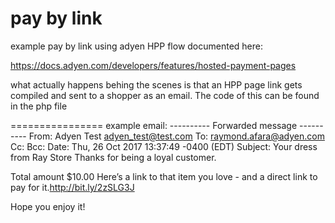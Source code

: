 # pay by link

example pay by link using adyen HPP flow documented here:

https://docs.adyen.com/developers/features/hosted-payment-pages

what actually happens behing the scenes is that an HPP page link gets compiled and sent to a shopper as an email. The code of this can be found in the php file


================
example email:
---------- Forwarded message ----------
From: Adyen Test <adyen_test@test.com>
To: raymond.afara@adyen.com
Cc: 
Bcc: 
Date: Thu, 26 Oct 2017 13:37:49 -0400 (EDT)
Subject: Your dress from Ray Store
Thanks for being a loyal customer.
<img>
	
Total amount $10.00
Here’s a link to that item you love - and a direct link to pay for it.http://bit.ly/2zSLG3J

Hope you enjoy it!
